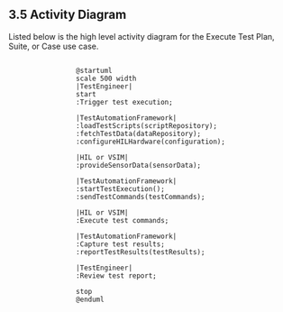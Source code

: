 ## 3.5 Activity Diagram
Listed below is the high level activity diagram for the Execute Test Plan, Suite, or Case use case.

<div style="display: flex; justify-content: center;"><div style="max-width:800px">

```puml
@startuml
scale 500 width
|TestEngineer|
start
:Trigger test execution;

|TestAutomationFramework|
:loadTestScripts(scriptRepository);
:fetchTestData(dataRepository);
:configureHILHardware(configuration);

|HIL or VSIM|
:provideSensorData(sensorData);

|TestAutomationFramework|
:startTestExecution();
:sendTestCommands(testCommands);

|HIL or VSIM|
:Execute test commands;

|TestAutomationFramework|
:Capture test results;
:reportTestResults(testResults);

|TestEngineer|
:Review test report;

stop
@enduml
```
</div></div>